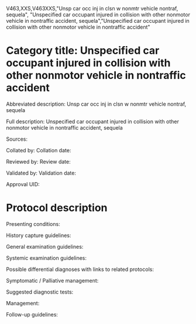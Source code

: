 V463,XXS,V463XXS,"Unsp car occ inj in clsn w nonmtr vehicle nontraf, sequela", "Unspecified car occupant injured in collision with other nonmotor vehicle in nontraffic accident, sequela","Unspecified car occupant injured in collision with other nonmotor vehicle in nontraffic accident"
# Category title: Unspecified car occupant injured in collision with other nonmotor vehicle in nontraffic accident

Abbreviated description: Unsp car occ inj in clsn w nonmtr vehicle nontraf, sequela

Full description: Unspecified car occupant injured in collision with other nonmotor vehicle in nontraffic accident, sequela

Sources:

Collated by:
Collation date:

Reviewed by:
Review date:

Validated by:
Validation date:

Approval UID:

# Protocol description

Presenting conditions:

History capture guidelines:

General examination guidelines:

Systemic examination guidelines:

Possible differential diagnoses with links to related protocols:

Symptomatic / Palliative management:

Suggested diagnostic tests:

Management:

Follow-up guidelines:
